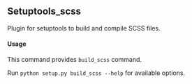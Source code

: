 ## Setuptools_scss ##

Plugin for setuptools to build and compile SCSS files.

#### Usage ####

This command provides `build_scss` command.

Run `python setup.py build_scss --help` for available options.
